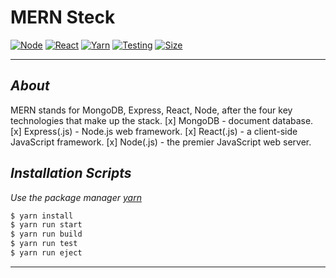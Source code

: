 # MERN Steck
[![Node](https://img.shields.io/badge/node--lts-v12.19.0-brightgreen)]()
[![React](https://img.shields.io/badge/react-%5E17.0.1-informational)]()
[![Yarn](https://img.shields.io/badge/yarn-1.22.5-violet)]()
[![Testing](https://img.shields.io/badge/Total%20tests-0-orange)]()
[![Size](https://img.shields.io/badge/project%20size-~156%20MB-red)]()
<hr/>

## <i>About</i>

MERN stands for MongoDB, Express, React, Node, after the four key technologies that make up the stack.
[x] MongoDB - document database.
[x] Express(.js) - Node.js web framework.
[x] React(.js) - a client-side JavaScript framework.
[x] Node(.js) - the premier JavaScript web server.

## <i>Installation Scripts</i>
<i>Use the package manager [yarn](https://yarnpkg.com/)</i><br />
```sh
$ yarn install
$ yarn run start
$ yarn run build
$ yarn run test
$ yarn run eject
```
<hr/>